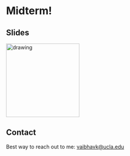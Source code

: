 
# Midterm!

## Slides
<a href="https://docs.google.com/presentation/d/18xF3E8wtLuOyZTd0mEqrzcJuWFJr6AOjZ6pHTsYtFZo/edit?usp=sharing"><img src="https://images.squarespace-cdn.com/content/v1/52de5460e4b036f86899408c/1503811672827-3QTEVGNG9WECGKQIGFNY/googleSlides.png?format=1000w" alt="drawing" width="200" /></a>


## Contact
Best way to reach out to me: vaibhavk@ucla.edu